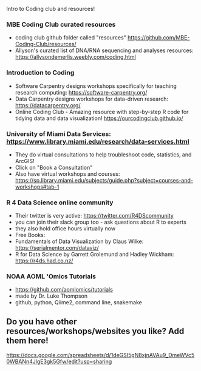 Intro to Coding club and resources!

### MBE Coding Club curated resources
- coding club github folder called "resources" https://github.com/MBE-Coding-Club/resources/
- Allyson's curated list of DNA/RNA sequencing and analyses resources: https://allysondemerlis.weebly.com/coding.html

### Introduction to Coding
- Software Carpentry designs workshops specifically for teaching research computing: https://software-carpentry.org/
- Data Carpentry designs workshops for data-driven research: https://datacarpentry.org/
- Online Coding Club - Amazing resource with step-by-step R code for tidying data and data visualization! https://ourcodingclub.github.io/

### University of Miami Data Services: https://www.library.miami.edu/research/data-services.html
 - They do virtual consultations to help troubleshoot code, statistics, and ArcGIS!
 - Click on "Book a Consultation"
 - Also have virtual workshops and courses: https://sp.library.miami.edu/subjects/guide.php?subject=courses-and-workshops#tab-1
 
### R 4 Data Science online community
- Their twitter is very active: https://twitter.com/R4DScommunity
- you can join their slack group too - ask questions about R to experts
- they also hold office hours virtually now
- Free Books:
- Fundamentals of Data Visualization by Claus Wilke: https://serialmentor.com/dataviz/
- R for Data Science by Garrett Grolemund and Hadley Wickham: https://r4ds.had.co.nz/

### NOAA AOML 'Omics Tutorials
- https://github.com/aomlomics/tutorials 
- made by Dr. Luke Thompson
- github, python, Qiime2, command line, snakemake


## Do you have other resources/workshops/websites you like? Add them here!
https://docs.google.com/spreadsheets/d/1deGSI5gN8xjnAVAu9_DmeWVc50WBANn4JlgE3gk5Gfw/edit?usp=sharing
